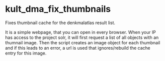 # kult_dma_fix_thumbnails
Fixes thumbnail cache for the denkmalatlas result list.

It is a simple webpage, that you can open in every browser. When your IP has access to the project solr, it will first request a list of all objects with an thumnail image. Then the script creates an image object for each thumbnail and if this leads to an error, a url is used that ignores/rebuild the cache entry for this image.
